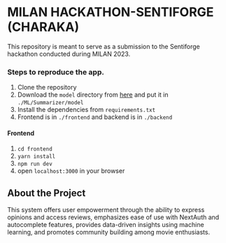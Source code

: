 # MILAN HACKATHON-SENTIFORGE (CHARAKA)

This repository is meant to serve as a submission to the Sentiforge hackathon conducted during MILAN 2023.


### Steps to reproduce the app.
1. Clone the repository
2. Download the `model` directory from [here](https://drive.google.com/drive/folders/1zUWndHC9Qr0BHXbr24QCMEL8uhLxoMSQ?usp=sharing) and put it in `./ML/Summarizer/model`
3. Install the dependencies from `requirements.txt`
4. Frontend is in `./frontend` and backend is in `./backend`

#### Frontend
1. `cd frontend`
2. `yarn install`
3. `npm run dev`
4. open `localhost:3000` in your browser

## About the Project
This system offers user empowerment through the ability to express opinions and access reviews, emphasizes ease of use with NextAuth and autocomplete features, provides data-driven insights using machine learning, and promotes community building among movie enthusiasts.


